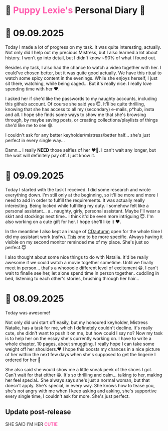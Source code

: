 <style>
    red { color: Red }
    green { color: Green }
    blue { color: blue }
    
    lred { color: #ff4444ff }
    lgreen { color: #44ff82ff }
    lblue { color: #44c4ffff }

    pink { color: #ff5fafff }
    crimson {color: crimson }
    orange { color: Orange }
</style>


# 🎀 <pink>Puppy Lexie's</pink> Personal Diary 🎀


# 📆 09.09.2025
Today I made a lot of progress on my task. It was quite interesting, actually. Not only did I help out my precious Mistress, but I also learned a lot about history. I won't go into detail, but I didn't know ~90% of what I found out.

Besides my task, I also had the chance to watch a video together with her. I could've chosen better, but it was quite good actually. We have this ritual to watch some spicy content in the evenings. While she enjoys herself, I just sit there, watching, while being caged... But it's really nice. I really love spending time with her ❤️.

I asked her if she'd like the passwords to my naughty accounts, including this github account. Of course she said yes 😇. It'll be quite thrilling, knowing that she has access to all my (secondary) e-mails, p*hub, insta and all. I hope she finds some ways to show me that she's browsing through, by maybe saving posts, or creating collections/playlists of things she'd like me to see 😁.

I couldn't ask for any better keyholder/mistress/better half... she's just perfect in every single way...

Damn... I really <b>NEED</b> those selfies of her ❤️‍🔥. I can't wait any longer, but the wait will definitely pay off. I just know it.



# 📆 09.09.2025
Today I started with the task I received. I did some research and wrote everything down. I'm still only at the beginning, so it'll be more and more I need to add in order to fulfill the requirements. It was actually really interesting. Being locked while fulfilling my duty. I somehow felt like a personal assistant... a.. naughty, girly, personal assistant. Maybe I'll wear a skirt and stockings next time.. I think it'd be even more intriguing 😇. I'm also working on a cute gift for her. I hope she'll like it ❤️.

In the meantime I also kept an image of [CDautumn](https://www.reddit.com/user/CDautumn) open for the whole time I did my assistant work (nsfw). [This](https://www.reddit.com/media?url=https%3A%2F%2Fpreview.redd.it%2Fwhat-about-this-angle-turns-you-on-most-legs-cage-cock-or-v0-guuy8cx1rznf1.jpg%3Fwidth%3D1080%26crop%3Dsmart%26auto%3Dwebp%26s%3D10eba8d780c85271ad8f4a62c944a9227d32888f) one to be more specific. Always having it visible on my second monitor reminded me of my place. She's just so perfect.😇

I also thought about some nice things to do with Natalie. It'd be really awesome if we could watch a movie together sometime. Until we finally meet in person... that's a whoooole different level of excitement 😁. I can't wait to finalle see her, let alone spend time in person together.. cuddling in bed, listening to each other's stories, brushing through her hair...



# 📆 08.09.2025
Today was awesome!

Not only did uni start off easily, but my honoured keyholder, Mistress Natalie, has a task for me, which I definetely couldn't decline. It's really cute, she didn't want to push it on me, but how could I say no? Now my task is to help her on the essay she's currently working on. I have to write a whole chapter, 10 pages, about smuggling. I really hope I can take some weight off her shoulders.❤️ I hope this boosts my chances in a nice picture of her within the next few days when she's supposed to get the lingerie I ordered for her 🥵

She also said she would show me a little sneak peek of the shoes I got. Can't wait for that either 😁. It's so thrilling and calm... talking to her, making her feel special.. She always says she's just a normal woman, but that doesn't apply. She's special, in every way. She knows how to tease you, she's not angry with me when I keep asking and asking, she's supportive every single time, I couldn't ask for more. She's just perfect.

## Update post-release
 SHE SAID I'M HER <pink><b>CUTIE</b></pink>
